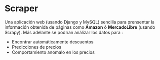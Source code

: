 # Scraper
 
Una aplicación web (usando Django y MySQL) sencilla para prensentar la información obtenida de páginas como **Amazon** ó **MercadoLibre** (usando Scrapy). Más adelante se podrían análizar los datos para :

* Encontrar automáticamente descuentos
* Predicciones de precios
* Comportamiento anomalo en los precios
